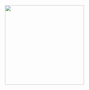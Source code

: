 <div align="center">

<img src="https://avatars.githubusercontent.com/u/116472903?v=4" width="250" height="250"/>

</div>
